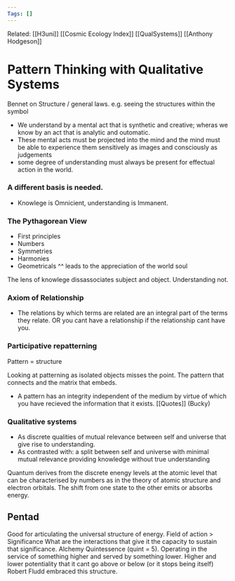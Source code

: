 ```yaml
---
Tags: []
---
```

Related: [[H3uni]] [[Cosmic Ecology Index]] [[QualSystems]] [[Anthony Hodgeson]]
# Pattern Thinking with Qualitative Systems

Bennet on Structure / general laws. e.g. seeing the structures within the symbol

- We understand by a mental act that is synthetic and creative; wheras we know by an act that is analytic and outomatic. 
- These mental acts must be projected into the mind and the mind must be able to experience them sensitively as images and consciously as judgements
- some degree of understanding must always be present for effectual action in the world.

### A different basis is needed.
- Knowlege is Omnicient, understanding is Immanent.

### The Pythagorean View
- First principles
- Numbers
- Symmetries
- Harmonies
- Geometricals
^^ leads to the appreciation of the world soul

The lens of knowlege dissassociates subject and object. Understanding not.

### Axiom of Relationship
- The relations by which terms are related are an integral part of the terms they relate.
 OR you cant have a relationship if the relationship cant have you.
 
 ### Participative repatterning
 Pattern = structure
 
 Looking at patterning as isolated objects misses the point. The pattern that connects and the matrix that embeds. 
 - A pattern has an integrity independent of the medium by virtue of which you have recieved the information that it exists. [[Quotes]] (Bucky)

### Qualitative systems 
- As discrete qualities of mutual relevance between self and universe that give rise to understanding. 
- As contrasted with: a split between self and universe with minimal mutual relevance providing knowledge without true understanding

Quantum derives from the discrete enengy levels at the atomic level that can be characterised by numbers as in the theory of atomic structure and electron orbitals. The shift from one state to the other emits or absorbs energy. 

## Pentad
Good for articulating the universal structure of energy. 
Field of action > Significance
What are the interactions that give it the capacity to sustain that significance. 
Alchemy Quintessence (quint = 5). Operating in the service of something higher and served by something lower. 
Higher and lower potentiality that it cant go above or below (or it stops being itself)
Robert Fludd embraced this structure. 
